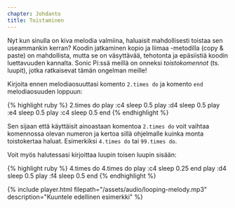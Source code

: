 ```yaml
---
chapter: Johdanto
title: Toistaminen
---
```


Nyt kun sinulla on kiva melodia valmiina, haluaisit mahdollisesti toistaa sen useammankin kerran? Koodin jatkaminen kopio ja liimaa -metodilla (copy & paste) on mahdollista, mutta se on väsyttävää, tehotonta ja epäsiistiä koodin luettavuuden kannalta. Sonic Pi:ssä meillä on onneksi *toistokomennot* (ts. luupit), jotka ratkaisevat tämän ongelman meille! 

Kirjoita ennen melodiaosuuttasi komento `2.times do` ja komento `end` melodiaosuuden loppuun: 

{% highlight ruby %}
2.times do
  play :c4
  sleep 0.5
  play :d4
  sleep 0.5
  play :e4
  sleep 0.5
  play :c4
  sleep 0.5
end
{% endhighlight %}

Sen sijaan että käyttäisit ainoastaan komentoa `2.times do` voit vaihtaa komennossa olevan numeron ja kertoa sillä ohjelmalle kuinka monta toistokertaa haluat. Esimerkiksi `4.times do` tai `99.times do`.

Voit myös halutessasi kirjoittaa luupin toisen luupin sisään:

{% highlight ruby %}
4.times do
  4.times do
    play :c4
    sleep 0.25
  end
  play :d4
  sleep 0.5
  play :f4
  sleep 0.5
end
{% endhighlight %}

{% include player.html filepath="/assets/audio/looping-melody.mp3" description="Kuuntele edellinen esimerkki" %}